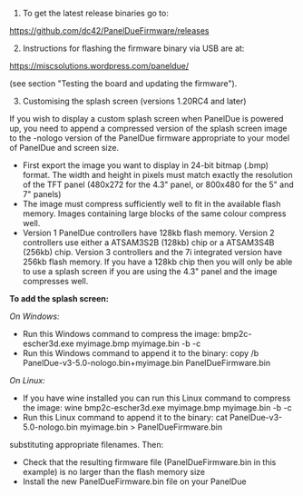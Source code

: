1. To get the latest release binaries go to:

https://github.com/dc42/PanelDueFirmware/releases

2. Instructions for flashing the firmware binary via USB are at:

https://miscsolutions.wordpress.com/paneldue/

(see section "Testing the board and updating the firmware").

3. Customising the splash screen (versions 1.20RC4 and later)

If you wish to display a custom splash screen when PanelDue is powered up, you need to append a compressed version of the splash screen image to the -nologo version of the PanelDue firmware appropriate to your model of PanelDue and screen size.

- First export the image you want to display in 24-bit bitmap (.bmp) format. The width and height in pixels must match exactly the resolution of the TFT panel (480x272 for the 4.3" panel, or 800x480 for the 5" and 7" panels)
- The image must compress sufficiently well to fit in the available flash memory. Images containing large blocks of the same colour compress well.
- Version 1 PanelDue controllers have 128kb flash memory. Version 2 controllers use either a ATSAM3S2B (128kb) chip or a ATSAM3S4B (256kb) chip. Version 3 controllers and the 7i integrated version have 256kb flash memory. If you have a 128kb chip then you will only be able to use a splash screen if you are using the 4.3" panel and the image compresses well.

**To add the splash screen:**

*On Windows:*
- Run this Windows command to compress the image: bmp2c-escher3d.exe myimage.bmp myimage.bin -b -c
- Run this Windows command to append it to the binary: copy /b PanelDue-v3-5.0-nologo.bin+myimage.bin PanelDueFirmware.bin

*On Linux:*
- If you have wine installed you can run this Linux command to compress the image: wine bmp2c-escher3d.exe myimage.bmp myimage.bin -b -c
- Run this Linux command to append it to the binary: cat PanelDue-v3-5.0-nologo.bin myimage.bin > PanelDueFirmware.bin

substituting appropriate filenames. Then:
- Check that the resulting firmware file (PanelDueFirmware.bin in this example) is no larger than the flash memory size
- Install the new PanelDueFirmware.bin file on your PanelDue

